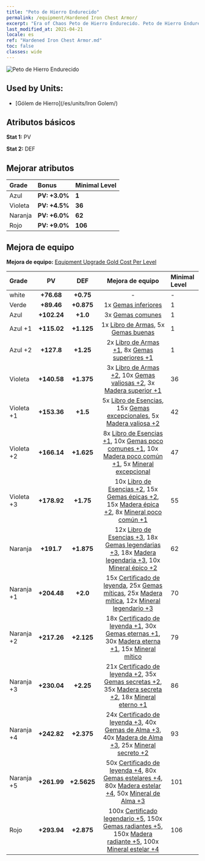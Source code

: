 ```yaml
---
title: "Peto de Hierro Endurecido"
permalink: /equipment/Hardened Iron Chest Armor/
excerpt: "Era of Chaos Peto de Hierro Endurecido. Peto de Hierro Endurecido"
last_modified_at: 2021-04-21
locale: es
ref: "Hardened Iron Chest Armor.md"
toc: false
classes: wide
---
```


  ![Peto de Hierro Endurecido](/images/e/e_6034.png)

## Used by Units:

* [Gólem de Hierro](/es/units/Iron Golem/) 


## Atributos básicos
 **Stat 1:** PV

 **Stat 2:** DEF

## Mejorar atributos

  |     Grade    |   Bonus | Minimal Level | 
  |:-------------|:--------|:--------------| 
  | Azul | **PV: +3.0%** | **1** | 
  | Violeta | **PV: +4.5%** | **36** | 
  | Naranja | **PV: +6.0%** | **62** | 
  | Rojo | **PV: +9.0%** | **106** | 


## Mejora de equipo
 **Mejora de equipo:** [Equipment Upgrade Gold Cost Per Level](/equipment/EquipmentUpgradeCostPerLevel/) 

  |          Grade      | PV | DEF | Mejora de equipo | Minimal Level |
  |:--------------------|:---------:|:---------:|:----------------:|:--------------|
  | white | **+76.68** | **+0.75** | - | - |
  | Verde | **+89.46** | **+0.875** | 1x [Gemas inferiores](/es/Items/mat_4/) | 1 |
  | Azul | **+102.24** | **+1.0** | 3x [Gemas comunes](/es/Items/mat_10/) | 1 |
  | Azul +1 | **+115.02** | **+1.125** | 1x [Libro de Armas](/es/Items/mat_18/), 5x [Gemas buenas](/es/Items/mat_16/) | 1 |
  | Azul +2 | **+127.8** | **+1.25** | 2x [Libro de Armas +1](/es/Items/mat_25/), 8x [Gemas superiores +1](/es/Items/mat_23/) | 1 |
  | Violeta | **+140.58** | **+1.375** | 3x [Libro de Armas +2](/es/Items/mat_32/), 10x [Gemas valiosas +2](/es/Items/mat_30/), 3x [Madera superior +1](/es/Items/mat_20/) | 36 |
  | Violeta +1 | **+153.36** | **+1.5** | 5x [Libro de Esencias](/es/Items/mat_39/), 15x [Gemas excepcionales](/es/Items/mat_37/), 5x [Madera valiosa +2](/es/Items/mat_27/) | 42 |
  | Violeta +2 | **+166.14** | **+1.625** | 8x [Libro de Esencias +1](/es/Items/mat_46/), 10x [Gemas poco comunes +1](/es/Items/mat_44/), 10x [Madera poco común +1](/es/Items/mat_41/), 5x [Mineral excepcional](/es/Items/mat_33/) | 47 |
  | Violeta +3 | **+178.92** | **+1.75** | 10x [Libro de Esencias +2](/es/Items/mat_53/), 15x [Gemas épicas +2](/es/Items/mat_51/), 15x [Madera épica +2](/es/Items/mat_48/), 8x [Mineral poco común +1](/es/Items/mat_40/) | 55 |
  | Naranja | **+191.7** | **+1.875** | 12x [Libro de Esencias +3](/es/Items/mat_60/), 18x [Gemas legendarias +3](/es/Items/mat_58/), 18x [Madera legendaria +3](/es/Items/mat_55/), 10x [Mineral épico +2](/es/Items/mat_47/) | 62 |
  | Naranja +1 | **+204.48** | **+2.0** | 15x [Certificado de leyenda](/es/Items/mat_67/), 25x [Gemas míticas](/es/Items/mat_65/), 25x [Madera mítica](/es/Items/mat_62/), 12x [Mineral legendario +3](/es/Items/mat_54/) | 70 |
  | Naranja +2 | **+217.26** | **+2.125** | 18x [Certificado de leyenda +1](/es/Items/mat_74/), 30x [Gemas eternas +1](/es/Items/mat_72/), 30x [Madera eterna +1](/es/Items/mat_69/), 15x [Mineral mítico](/es/Items/mat_61/) | 79 |
  | Naranja +3 | **+230.04** | **+2.25** | 21x [Certificado de leyenda +2](/es/Items/mat_81/), 35x [Gemas secretas +2](/es/Items/mat_79/), 35x [Madera secreta +2](/es/Items/mat_76/), 18x [Mineral eterno +1](/es/Items/mat_68/) | 86 |
  | Naranja +4 | **+242.82** | **+2.375** | 24x [Certificado de leyenda +3](/es/Items/mat_88/), 40x [Gemas de Alma +3](/es/Items/mat_86/), 40x [Madera de Alma +3](/es/Items/mat_83/), 25x [Mineral secreto +2](/es/Items/mat_75/) | 93 |
  | Naranja +5 | **+261.99** | **+2.5625** | 50x [Certificado de leyenda +4](/es/Items/mat_95/), 80x [Gemas estelares +4](/es/Items/mat_93/), 80x [Madera estelar +4](/es/Items/mat_90/), 50x [Mineral de Alma +3](/es/Items/mat_82/) | 101 |
  | Rojo | **+293.94** | **+2.875** | 100x [Certificado legendario +5](/es/Items/mat_102/), 150x [Gemas radiantes +5](/es/Items/mat_100/), 150x [Madera radiante +5](/es/Items/mat_97/), 100x [Mineral estelar +4](/es/Items/mat_89/) | 106 |

